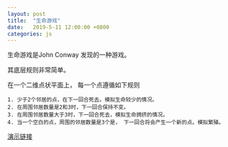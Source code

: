```yaml
---
layout: post
title:  "生命游戏"
date:   2019-5-11 12:00:00 +0800
categories: js
---
```


生命游戏是John Conway 发现的一种游戏。 

其底层规则非常简单。 

在一个二维点状平面上， 每一个点遵循如下规则

    1. 少于2个邻居的点，在下一回合死去。模拟生命较少的情况。
    2. 在周围邻居数量是2和3时，下一回合保持不变。
    3. 在周围邻居数量大于3时，下一回合死去，模拟生命拥挤的情况。
    4. 当一个空白的点，周围的邻居数量是3个是， 下一回合将会产生一个新的点。模拟繁殖。

[演示链接](/lifegame/index.html)
